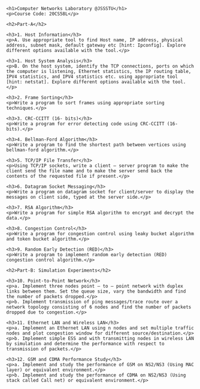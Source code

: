 <!DOCTYPE html>
<html lang="en">
<head>
    <meta charset="UTF-8">
    <meta name="viewport" content="width=device-width, initial-scale=1.0">
    <title>Computer Networks Laboratory - README</title>
</head>
<body>

    <h1>Computer Networks Laboratory @JSSSTU</h1>
    <p>Course Code: 20CS58L</p>

    <h2>Part-A</h2>

    <h3>1. Host Information</h3>
    <p>A. Use appropriate tool to find Host name, IP address, physical address, subnet mask, default gateway etc [hint: Ipconfig]. Explore different options available with the tool.</p>

    <h3>1. Host System Analysis</h3>
    <p>B. On the host system, identify the TCP connections, ports on which the computer is listening, Ethernet statistics, the IP routing table, IPV4 statistics, and IPV4 statistics etc. using appropriate tool [hint: netstat]. Explore different options available with the tool.</p>

    <h3>2. Frame Sorting</h3>
    <p>Write a program to sort frames using appropriate sorting techniques.</p>

    <h3>3. CRC-CCITT (16- bits)</h3>
    <p>Write a program for error detecting code using CRC-CCITT (16- bits).</p>

    <h3>4. Bellman-Ford Algorithm</h3>
    <p>Write a program to find the shortest path between vertices using bellman-ford algorithm.</p>

    <h3>5. TCP/IP File Transfer</h3>
    <p>Using TCP/IP sockets, write a client – server program to make the client send the file name and to make the server send back the contents of the requested file if present.</p>

    <h3>6. Datagram Socket Messaging</h3>
    <p>Write a program on datagram socket for client/server to display the messages on client side, typed at the server side.</p>

    <h3>7. RSA Algorithm</h3>
    <p>Write a program for simple RSA algorithm to encrypt and decrypt the data.</p>

    <h3>8. Congestion Control</h3>
    <p>Write a program for congestion control using leaky bucket algorithm and token bucket algorithm.</p>

    <h3>9. Random Early Detection (RED)</h3>
    <p>Write a program to implement random early detection (RED) congestion control algorithm.</p>

    <h2>Part-B: Simulation Experiments</h2>

    <h3>10. Point-to-Point Network</h3>
    <p>a. Implement three nodes point – to – point network with duplex links between them. Set the queue size, vary the bandwidth and find the number of packets dropped.</p>
    <p>b. Implement transmission of ping messages/trace route over a network topology consisting of 6 nodes and find the number of packets dropped due to congestion.</p>

    <h3>11. Ethernet LAN and Wireless LAN</h3>
    <p>a. Implement an Ethernet LAN using n nodes and set multiple traffic nodes and plot congestion window for different source/destination.</p>
    <p>b. Implement simple ESS and with transmitting nodes in wireless LAN by simulation and determine the performance with respect to transmission of packets.</p>

    <h3>12. GSM and CDMA Performance Study</h3>
    <p>a. Implement and study the performance of GSM on NS2/NS3 (Using MAC layer) or equivalent environment.</p>
    <p>b. Implement and study the performance of CDMA on NS2/NS3 (Using stack called Call net) or equivalent environment.</p>

</body>
</html>
